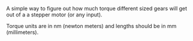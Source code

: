 A simple way to figure out how much torque different sized gears will get out of a a stepper motor (or any input).

Torque units are in nm (newton meters) and lengths should be in mm (millimeters).
